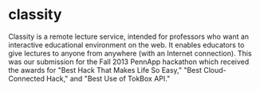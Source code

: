 classity
========
Classity is a remote lecture service, intended for professors who want an interactive educational environment on the web. It enables educators to give lectures to anyone from anywhere (with an Internet connection). This was our submission for the Fall 2013 PennApp hackathon which received the awards for "Best Hack That Makes Life So Easy," "Best Cloud-Connected Hack," and "Best Use of TokBox API."

